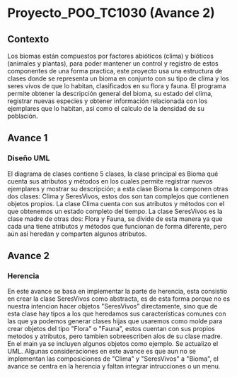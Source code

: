 # Proyecto_POO_TC1030 (Avance 2)

## Contexto

Los biomas están compuestos por factores abióticos (clima) y bióticos (animales y plantas), para poder mantener un control y registro de estos componentes de una forma practica, este proyecto usa una estructura de clases donde se representa un bioma en conjunto con su tipo de clima y los seres vivos de que lo habitan, clasificados en su flora y fauna. El programa permite obtener la descripción general del bioma, su estado del clima, registrar nuevas especies y obtener información relacionada con los ejemplares que lo habitan, así como el calculo de la densidad de su población.

## Avance 1
### Diseño UML

El diagrama de clases contiene 5 clases, la clase principal es Bioma qué cuenta sus atributos y métodos en los cuales permite registrar nuevos ejemplares y mostrar su descripción; a esta clase Bioma la componen otras dos clases: Clima y SeresVivos, estos dos son tan complejos que contienen objetos propios. La clase Clima cuenta con sus atributos y métodos con el que obtenemos un estado completo del tiempo. La clase SeresVivos es la clase madre de otras dos: Flora y Fauna, se divide de esta manera ya que cada una tiene atributos y métodos que funcionan de forma diferente, pero aún así heredan y comparten algunos atributos. 

## Avance 2
### Herencia 

En este avance se basa en implementar la parte de herencia, esta consistío en crear la clase SeresVivos como abstracta, es de esta forma porque no es nuestra intencion hacer objetos "SeresVivos" directamente, sino que de esta clase hay tipos a los que heredamos sus características comunes con las que ya podemos generar clases hijas que usaremos como molde para crear objetos del tipo "Flora" o "Fauna", estos cuentan con sus propios metodos y atributos, pero tambien sobreescriben alos de su clase madre. En el main ya se incluyen algunos objetos como ejemplo. Se actualizo el UML.
Algunas consideraciones en este avance es que aun no se implementan las composiciones de "Clima" y "SeresVivos" a "Bioma", el avance se centra en la herencia y faltan integrar intrucciones o un menu.
